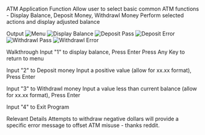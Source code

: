 ﻿ATM Application
Function
Allow user to select basic common ATM functions - Display Balance, Deposit Money, Withdrawl Money
Perform selected actions and display adjusted balance

Output
![Menu](https://github.com/KKetter/Lab02-Unit-Testing/blob/READMe/Lab02-Unit-Testing/Assets/Lab02-Menu.PNG)
![Display Balance](https://github.com/KKetter/Lab02-Unit-Testing/blob/READMe/Lab02-Unit-Testing/Assets/Lab02-Opt1.PNG)
![Deposit Pass](https://github.com/KKetter/Lab02-Unit-Testing/blob/READMe/Lab02-Unit_Testing/Assets/Lab02-Opt2Pass.PNG)
![Deposit Error](https://github.com/KKetter/Lab02-Unit-Testing/blob/READMe/Lab02-Unit_Testing/Assets/Lab02-Opt2Fail.PNG)
![Withdrawl Pass](https://github.com/KKetter/Lab02-Unit-Testing/blob/READMe/Lab02-Unit_Testing/Assets/Lab02-Opt3Pass.PNG)
![Withdrawl Error](https://github.com/KKetter/Lab02-Unit-Testing/blob/READMe/Lab02-Unit_Testing/Assets/Lab02-Opt3Fail.PNG)

Walkthrough
Input "1" to display balance, Press Enter
Press Any Key to return to menu

Input "2" to Deposit money
Input a positive value (allow for xx.xx format), Press Enter

Input "3" to Withdrawl money
Input a value less than current balance (allow for xx.xx format), Press Enter

Input "4" to Exit Program

Relevant Details
Attempts to withdraw negative dollars will provide a specific error message to offset ATM misuse - thanks reddit.

